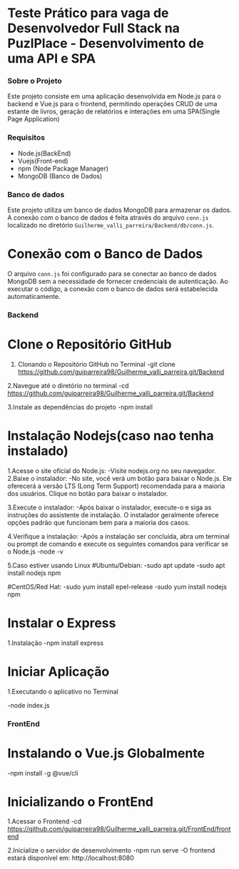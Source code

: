 # Teste Prático para vaga de Desenvolvedor Full Stack na PuzlPlace - Desenvolvimento de uma API e SPA

### Sobre o Projeto
Este projeto consiste em uma aplicação desenvolvida em Node.js para o backend e Vue.js para o frontend, permitindo operações CRUD de uma estante de livros, geração de relatórios e interações em uma SPA(Single Page Application)

### Requisitos
- Node.js(BackEnd)
- Vuejs(Front-end)
- npm (Node Package Manager)
- MongoDB (Banco de Dados)

### Banco de dados
Este projeto utiliza um banco de dados MongoDB para armazenar os dados. A conexão com o banco de dados é feita através do arquivo `conn.js` localizado no diretório `Guilherme_valli_parreira/Backend/db/conn.js`.

# Conexão com o Banco de Dados
O arquivo `conn.js` foi configurado para se conectar ao banco de dados MongoDB sem a necessidade de fornecer credenciais de autenticação. Ao executar o código, a conexão com o banco de dados será estabelecida automaticamente.

### Backend

# Clone o Repositório GitHub
1. Clonando o Repositório GitHub no Terminal
   -git clone https://github.com/guiparreira98/Guilherme_valli_parreira.git/Backend

2.Navegue até o diretório no terminal
   -cd https://github.com/guiparreira98/Guilherme_valli_parreira.git/Backend

3.Instale as dependências do projeto
   -npm install
   

# Instalação Nodejs(caso nao tenha instalado)

1.Acesse o site oficial do Node.js:
  -Visite nodejs.org no seu navegador.
2.Baixe o instalador:
  -No site, você verá um botão para baixar o Node.js. Ele oferecerá a versão LTS (Long Term Support) recomendada para a maioria dos usuários. Clique no botão para baixar o instalador.

3.Execute o instalador:
  -Após baixar o instalador, execute-o e siga as instruções do assistente de instalação. O instalador geralmente oferece opções padrão que funcionam bem para a maioria dos casos.

4.Verifique a instalação:
  -Após a instalação ser concluída, abra um terminal ou prompt de comando e execute os seguintes comandos para verificar se o Node.js
  -node -v
  
5.Caso estiver usando Linux
  #Ubuntu/Debian:
  -sudo apt update
  -sudo apt install nodejs npm

  #CentOS/Red Hat:
  -sudo yum install epel-release
  -sudo yum install nodejs npm

# Instalar o Express

1.Instalação
   -npm install express

# Iniciar Aplicação

1.Executando o aplicativo no Terminal
    
   -node index.js

### FrontEnd

# Instalando o Vue.js Globalmente
   -npm install -g @vue/cli

# Inicializando o FrontEnd
   1.Acessar o Frontend
      -cd https://github.com/guiparreira98/Guilherme_valli_parreira.git/FrontEnd/frontend
      
   2.Inicialize o servidor de desenvolvimento
      -npm run serve
      -O frontend estará disponível em: http://localhost:8080

